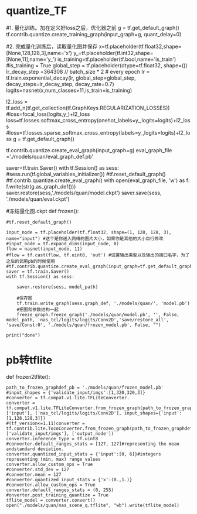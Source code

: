 # quantize_TF

#1. 量化训练。加在定义好loss之后，优化器之前
g = tf.get_default_graph()
tf.contrib.quantize.create_training_graph(input_graph=g, quant_delay=0)

#2. 完成量化训练后，读取量化图并保存
x=tf.placeholder(tf.float32,shape=[None,128,128,3],name='x')
y_=tf.placeholder(tf.int32,shape=[None,11],name='y_')
is_training=tf.placeholder(tf.bool,name='is_train')
#is_training = True
global_step = tf.placeholder(dtype=tf.float32, shape=())
lr_decay_step =364308 // batch_size * 2 # every epoch
lr = tf.train.exponential_decay(lr, global_step=global_step, decay_steps=lr_decay_step, decay_rate=0.7)
logits=nasnet(x,num_classes=11,is_train=is_training)

l2_loss = tf.add_n(tf.get_collection(tf.GraphKeys.REGULARIZATION_LOSSES))
#loss=focal_loss(logits,y_)+l2_loss
loss=tf.losses.softmax_cross_entropy(onehot_labels=y_,logits=logits)+l2_loss
#loss=tf.losses.sparse_softmax_cross_entropy(labels=y_,logits=logits)+l2_loss
g = tf.get_default_graph()

tf.contrib.quantize.create_eval_graph(input_graph=g)
eval_graph_file ='./models/quan/eval_graph_def.pb'

saver=tf.train.Saver()
with tf.Session() as sess:
    #sess.run(tf.global_variables_initializer())
    #tf.reset_default_graph()
    #tf.contrib.quantize.create_eval_graph()
    with open(eval_graph_file, 'w') as f:
        f.write(str(g.as_graph_def()))
    saver.restore(sess,'./models/quan/model.ckpt')
    saver.save(sess, './models/quan/eval.ckpt')

#冻结量化图.ckpt
def frozen():

    #tf.reset_default_graph()

    input_node = tf.placeholder(tf.float32, shape=(1, 128, 128, 3), name="input") #这个是你送入网络的图片大小，如果你是其他的大小自行修改
    #input_node = tf.expand_dims(input_node, 0)
    flow = nasnet(input_node, 11)
    #flow = tf.cast(flow, tf.uint8, 'out') #设置输出类型以及输出的接口名字，为了之后的调用pb的时候使用
    #tf.contrib.quantize.create_eval_graph(input_graph=tf.get_default_graph())
    saver = tf.train.Saver()
    with tf.Session() as sess:

        saver.restore(sess, model_path)

        #保存图
        tf.train.write_graph(sess.graph_def, './models/quan/', 'model.pb')
        #把图和参数结构一起
        freeze_graph.freeze_graph('./models/quan/model.pb', '', False, model_path, 'nas_tcl/logits/logits/Conv2D','save/restore_all', 'save/Const:0', './models/quan/frozen_model.pb', False, "")

    print("done")
# pb转tflite
def frozen2tflite():

    path_to_frozen_graphdef_pb = './models/quan/frozen_model.pb'
    #input_shapes = {'validate_input/imgs':[1,320,320,3]}
    #converter = tf.compat.v1.lite.TFLiteConverter.
    converter = tf.compat.v1.lite.TFLiteConverter.from_frozen_graph(path_to_frozen_graphdef_pb, ['input'], ['nas_tcl/logits/logits/Conv2D'], input_shapes={'input':[1,128,128,3]})
    #(tf_version<=1.11)converter = tf.contrib.lite.TocoConverter.from_frozen_graph(path_to_frozen_graphdef_pb, ['validate_input/imgs'], ['output_node'])
    converter.inference_type = tf.uint8
    #converter.default_ranges_stats = [127, 127]#representing the mean andstandard deviation.
    converter.quantized_input_stats = {'input':[0, 6]}#integers representing (min, max) range values
    converter.allow_custom_ops = True
    #converter.std_dev = 127
    #converter.mean = 127
    #converter.quantized_input_stats = {'x':(0.,1.)}
    #converter.allow_custom_ops = True
    converter.default_ranges_stats = (0, 255)
    #onverter.post_training_quantize = True
    tflite_model = converter.convert()
    open("./models/quan/nas_scene_q.tflite", "wb").write(tflite_model)
